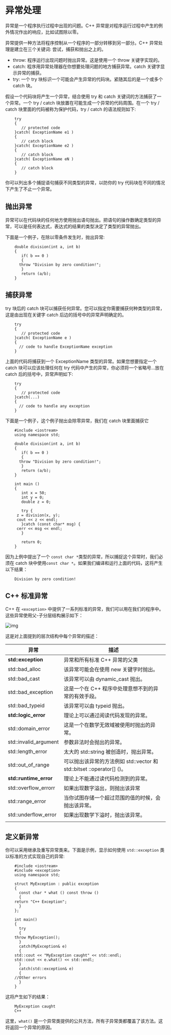 # 异常处理

异常是一个程序执行过程中出现的问题。C++ 异常是对程序运行过程中产生的例外情况作出的响应，比如试图除以零。

异常提供一种方法将程序控制从一个程序的一部分转移到另一部分。C++ 异常处理是建立在三个关键词: 尝试，捕获和抛出之上的。

- throw: 程序运行出现问题时抛出异常。这是使用一个 throw 关键字实现的。
- catch: 程序用异常处理器在你想要处理问题的地方捕获异常。catch 关键字显示异常的捕获。
- try: 一个 try 块标识一个可能会产生异常的代码块。紧随其后的是一个或多个 catch 块。

假设一个代码块将产生一个异常，结合使用 try 和 catch 关键词的方法捕获了一个异常。一个 try / catch 块放置在可能生成一个异常的代码周围。在一个 try / catch 块里面的代码被称为保护代码，try / catch 的语法规则如下:

```
    try
    {
       // protected code
    }catch( ExceptionName e1 )
    {
       // catch block
    }catch( ExceptionName e2 )
    {
       // catch block
    }catch( ExceptionName eN )
    {
       // catch block
    }
```

你可以列出多个捕捉语句捕获不同类型的异常，以防你的 try 代码块在不同的情况下产生了不止一个异常。

## 抛出异常

异常可以在代码块的任何地方使用抛出语句抛出。把语句的操作数确定类型的异常，可以是任何表达式，表达式的结果的类型决定了类型的异常抛出。

下面是一个例子，在除以零条件发生时，抛出异常:

```
    double division(int a, int b)
    {
       if( b == 0 )
       {
      throw "Division by zero condition!";
       }
       return (a/b);
    }
```

## 捕获异常

try 块后的 catch 块可以捕获任何异常。您可以指定你需要捕获何种类型的异常，这是由出现在关键字 catch 后边的括号中的异常声明确定的。

```
    try
    {
       // protected code
    }catch( ExceptionName e )
    {
      // code to handle ExceptionName exception
    }
```

上面的代码将捕获到一个 ExceptionName 类型的异常。如果您想要指定一个 catch 块可以应该处理任何在 try 代码中产生的异常，你必须将一个省略号…放在 catch 后的括号中，异常声明如下:

```
    try
    {
       // protected code
    }catch(...)
    {
      // code to handle any exception
    }
```

下面是一个例子，这个例子抛出会除零异常，我们在 catch 块里面捕获它

```
    #include <iostream>
    using namespace std;

    double division(int a, int b)
    {
       if( b == 0 )
       {
      throw "Division by zero condition!";
       }
       return (a/b);
    }

    int main ()
    {
       int x = 50;
       int y = 0;
       double z = 0;

       try {
     z = division(x, y);
     cout << z << endl;
       }catch (const char* msg) {
     cerr << msg << endl;
       }

       return 0;
    }
```

因为上例中提出了一个 `const char *`类型的异常，所以捕捉这个异常时，我们必须在 catch 块中使用`const char *`。如果我们编译和运行上面的代码，这将产生以下结果：

```
    Division by zero condition!
```

## C++ 标准异常

C++ 在 `<exception>` 中提供了一系列标准的异常，我们可以用在我们的程序中。这些异常使用父-子分层结构展示如下：

![img](https://doc.yonyoucloud.com/doc/wiki/project/cplusplus/images/cpp_exceptions.jpg)

这是对上面提到的层次结构中每个异常的描述：

| 异常                   | 描述                                                         |
| ---------------------- | ------------------------------------------------------------ |
| **std::exception**     | 异常和所有标准 C++ 异常的父类                                |
| std::bad_alloc         | 该异常可能会在使用 new 关键字时抛出。                        |
| std::bad_cast          | 该异常可以由 dynamic_cast 抛出。                             |
| std::bad_exception     | 这是一个在 C++ 程序中处理意想不到的异常的有效手段。          |
| std::bad_typeid        | 该异常可以由 typeid 抛出。                                   |
| **std::logic_error**   | 理论上可以通过阅读代码发现的异常。                           |
| std::domain_error      | 这是一个在数学无效域被使用时抛出的异常。                     |
| std::invalid_argument  | 参数非法时会抛出的异常。                                     |
| std::length_error      | 太大的 std::string 被创造时，抛出异常。                      |
| std::out_of_range      | 可以抛出该异常的方法例如 std::vector 和 std::bitset ::operator[] ()。 |
| **std::runtime_error** | 理论上不能通过读代码检测到的异常。                           |
| std::overflow_errorr   | 如果出现数字溢出，则抛出该异常                               |
| std::range_error       | 当你试图存储一个超过范围的值的时候，会抛出该异常。           |
| std::underflow_error   | 如果出现数学下溢时，抛出该异常。                             |
|                        |                                                              |

## 定义新异常

你可以采用继承及重写异常类来。下面是示例，显示如何使用 `std::exception` 类以标准的方式实现自己的异常:

```
    #include <iostream>
    #include <exception>
    using namespace std;

    struct MyException : public exception
    {
      const char * what () const throw ()
      {
    return "C++ Exception";
      }
    };

    int main()
    {
      try
      {
    throw MyException();
      }
      catch(MyException& e)
      {
    std::cout << "MyException caught" << std::endl;
    std::cout << e.what() << std::endl;
      }
      catch(std::exception& e)
      {
    //Other errors
      }
    }
```

这将产生如下的结果：

```
    MyException caught
    C++
```

这里，`what()` 是一个异常类提供的公共方法，所有子异常类都覆盖了该方法。这将返回一个异常的原因。